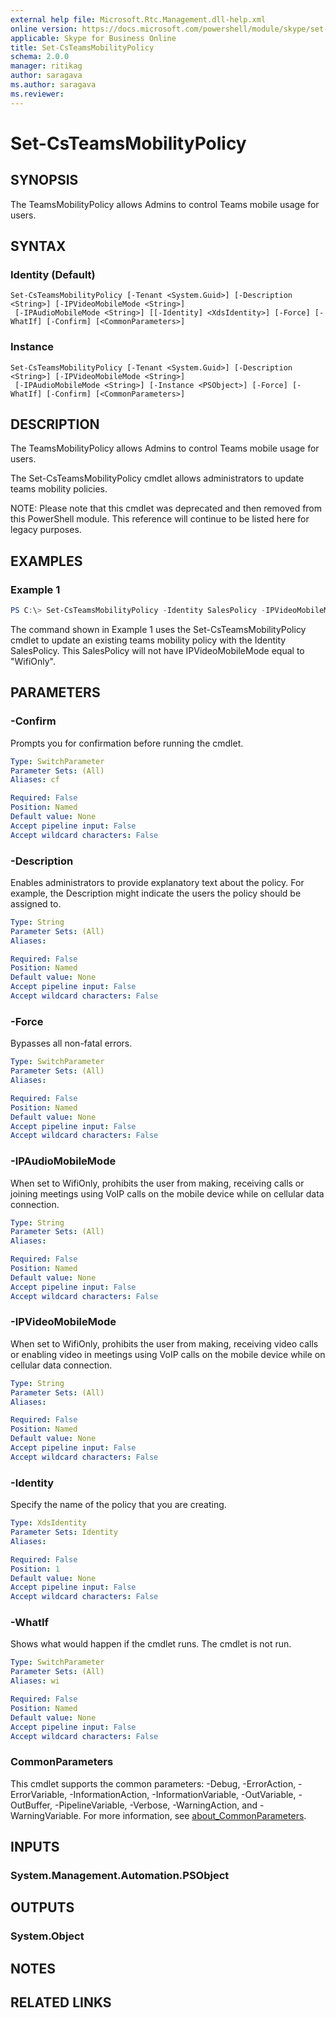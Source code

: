```yaml
---
external help file: Microsoft.Rtc.Management.dll-help.xml
online version: https://docs.microsoft.com/powershell/module/skype/set-csteamsmobilitypolicy
applicable: Skype for Business Online
title: Set-CsTeamsMobilityPolicy
schema: 2.0.0
manager: ritikag
author: saragava
ms.author: saragava
ms.reviewer:
---
```



# Set-CsTeamsMobilityPolicy

## SYNOPSIS
The TeamsMobilityPolicy allows Admins to control Teams mobile usage for users. 

## SYNTAX

### Identity (Default)
```
Set-CsTeamsMobilityPolicy [-Tenant <System.Guid>] [-Description <String>] [-IPVideoMobileMode <String>]
 [-IPAudioMobileMode <String>] [[-Identity] <XdsIdentity>] [-Force] [-WhatIf] [-Confirm] [<CommonParameters>]
```

### Instance
```
Set-CsTeamsMobilityPolicy [-Tenant <System.Guid>] [-Description <String>] [-IPVideoMobileMode <String>]
 [-IPAudioMobileMode <String>] [-Instance <PSObject>] [-Force] [-WhatIf] [-Confirm] [<CommonParameters>]
```

## DESCRIPTION
The TeamsMobilityPolicy allows Admins to control Teams mobile usage for users. 

The Set-CsTeamsMobilityPolicy cmdlet allows administrators to update teams mobility policies.

NOTE: Please note that this cmdlet was deprecated and then removed from this PowerShell module. This reference will continue to be listed here for legacy purposes.

## EXAMPLES

### Example 1
```powershell
PS C:\> Set-CsTeamsMobilityPolicy -Identity SalesPolicy -IPVideoMobileMode "WifiOnly
```
The command shown in Example 1 uses the Set-CsTeamsMobilityPolicy cmdlet to update an existing teams mobility policy with the Identity SalesPolicy. This SalesPolicy will not have IPVideoMobileMode equal to "WifiOnly". 

## PARAMETERS

### -Confirm
Prompts you for confirmation before running the cmdlet.

```yaml
Type: SwitchParameter
Parameter Sets: (All)
Aliases: cf

Required: False
Position: Named
Default value: None
Accept pipeline input: False
Accept wildcard characters: False
```

### -Description
Enables administrators to provide explanatory text about the policy. For example, the Description might indicate the users the policy should be assigned to.

```yaml
Type: String
Parameter Sets: (All)
Aliases:

Required: False
Position: Named
Default value: None
Accept pipeline input: False
Accept wildcard characters: False
```

### -Force
Bypasses all non-fatal errors.

```yaml
Type: SwitchParameter
Parameter Sets: (All)
Aliases:

Required: False
Position: Named
Default value: None
Accept pipeline input: False
Accept wildcard characters: False
```

### -IPAudioMobileMode
When set to WifiOnly, prohibits the user from making, receiving calls or joining meetings using VoIP calls on the mobile device while on cellular data connection.

```yaml
Type: String
Parameter Sets: (All)
Aliases:

Required: False
Position: Named
Default value: None
Accept pipeline input: False
Accept wildcard characters: False
```

### -IPVideoMobileMode
When set to WifiOnly, prohibits the user from making, receiving video calls or enabling video in meetings using VoIP calls on the mobile device while on cellular data connection.

```yaml
Type: String
Parameter Sets: (All)
Aliases:

Required: False
Position: Named
Default value: None
Accept pipeline input: False
Accept wildcard characters: False
```

### -Identity
Specify the name of the policy that you are creating.

```yaml
Type: XdsIdentity
Parameter Sets: Identity
Aliases:

Required: False
Position: 1
Default value: None
Accept pipeline input: False
Accept wildcard characters: False
```

### -WhatIf
Shows what would happen if the cmdlet runs.
The cmdlet is not run.

```yaml
Type: SwitchParameter
Parameter Sets: (All)
Aliases: wi

Required: False
Position: Named
Default value: None
Accept pipeline input: False
Accept wildcard characters: False
```

### CommonParameters
This cmdlet supports the common parameters: -Debug, -ErrorAction, -ErrorVariable, -InformationAction, -InformationVariable, -OutVariable, -OutBuffer, -PipelineVariable, -Verbose, -WarningAction, and -WarningVariable. For more information, see [about_CommonParameters](http://go.microsoft.com/fwlink/?LinkID=113216).

## INPUTS

### System.Management.Automation.PSObject

## OUTPUTS

### System.Object
## NOTES

## RELATED LINKS
